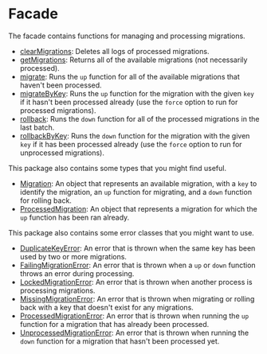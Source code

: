 # Facade

The facade contains functions for managing and processing migrations.

- [clearMigrations](../src/factory.ts): 
  Deletes all logs of processed migrations.
- [getMigrations](../src/factory.ts):
  Returns all of the available migrations (not necessarily processed).
- [migrate](./src/migrate/index.ts):
  Runs the `up` function for all of the available migrations that haven't been processed.
- [migrateByKey](./src/migrateByKey/index.ts):
  Runs the `up` function for the migration with the given `key` if it hasn't been processed already (use the `force` option to run for processed migrations).
- [rollback](./src/rollback/index.ts):
  Runs the `down` function for all of the processed migrations in the last batch.
- [rollbackByKey](./src/rollbackByKey/index.ts):
  Runs the `down` function for the migration with the given `key` if it has been processed already (use the `force` option to run for unprocessed migrations).

This package also contains some types that you might find useful.

- [Migration](../src/types/Migration.ts):
  An object that represents an available migration, with a `key` to identify the migration, an `up` function for migrating, and a `down` function for rolling back.
- [ProcessedMigration](../src/types/ProcessedMigration.ts):
  An object that represents a migration for which the `up` function has been ran already.

This package also contains some error classes that you might want to use.

- [DuplicateKeyError](../src/utils/errors/DuplicateKeyError.ts):
  An error that is thrown when the same key has been used by two or more migrations.
- [FailingMigrationError](../src/utils/errors/FailingMigrationError.ts):
  An error that is thrown when a `up` or `down` function throws an error during processing.
- [LockedMigrationError](../src/utils/errors/LockedMigrationError.ts):
  An error that is thrown when another process is processing migrations.
- [MissingMigrationError](../src/utils/errors/MissingMigrationError.ts):
  An error that is thrown when migrating or rolling back with a key that doesn't exist for any migrations.
- [ProcessedMigrationError](../src/utils/errors/ProcessedMigrationError.ts):
  An error that is thrown when running the `up` function for a migration that has already been processed.
- [UnprocessedMigrationError](../src/utils/errors/UnprocessedMigrationError.ts):
  An error that is thrown when running the `down` function for a migration that hasn't been processed yet.


